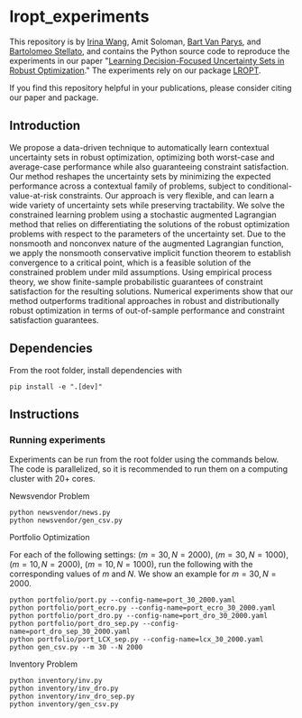 # lropt_experiments
This repository is by
[Irina Wang](https://sites.google.com/view/irina-wang),
Amit Soloman,
[Bart Van Parys](https://mitsloan.mit.edu/faculty/directory/bart-p-g-van-parys),
and [Bartolomeo Stellato](https://stellato.io/),
and contains the Python source code to
reproduce the experiments in our paper
"[Learning Decision-Focused Uncertainty Sets in Robust Optimization](https://arxiv.org/abs/2305.19225)."
The experiments rely on our package [LROPT](https://github.com/stellatogrp/lropt).


If you find this repository helpful in your publications,
please consider citing our paper and package.

## Introduction
We propose a data-driven technique to automatically learn contextual uncertainty sets in robust optimization, optimizing both worst-case and average-case performance while also guaranteeing constraint satisfaction. 
Our method reshapes the uncertainty sets by minimizing the expected performance across a contextual family of problems, subject to conditional-value-at-risk constraints.
Our approach is very flexible, and can learn a wide variety of uncertainty sets while preserving tractability.
We solve the constrained learning problem using a stochastic augmented Lagrangian method that relies on differentiating the solutions of the robust optimization problems with respect to the parameters of the uncertainty set.
Due to the nonsmooth and nonconvex nature of the augmented Lagrangian function, we apply the nonsmooth conservative implicit function theorem to establish convergence to a critical point, which is a feasible solution of the constrained problem under mild assumptions.
Using empirical process theory, we show finite-sample probabilistic guarantees of constraint satisfaction for the resulting solutions.
Numerical experiments show that our method outperforms traditional approaches in robust and distributionally robust optimization in terms of out-of-sample performance and constraint satisfaction guarantees.

## Dependencies
From the root folder, install dependencies with
```
pip install -e ".[dev]"
```

## Instructions
### Running experiments
Experiments can be run from the root folder using the commands below. The code is parallelized, so it is recommended to run them on a computing cluster with 20+ cores.

Newsvendor Problem
```
python newsvendor/news.py
python newsvendor/gen_csv.py
```

Portfolio Optimization

For each of the following settings: $(m=30,N=2000)$, $(m=30,N=1000)$, $(m=10,N=2000)$, $(m=10,N=1000)$, run the following with the corresponding values of $m$ and $N$. We show an example for $m=30,N=2000$.

```
python portfolio/port.py --config-name=port_30_2000.yaml
python portfolio/port_ecro.py --config-name=port_ecro_30_2000.yaml
python portfolio/port_dro.py --config-name=port_dro_30_2000.yaml
python portfolio/port_dro_sep.py --config-name=port_dro_sep_30_2000.yaml
python portfolio/port_LCX_sep.py --config-name=lcx_30_2000.yaml
python gen_csv.py --m 30 --N 2000

```
Inventory Problem
```
python inventory/inv.py
python inventory/inv_dro.py
python inventory/inv_dro_sep.py
python inventory/gen_csv.py
```
